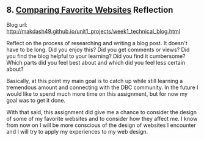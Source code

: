 ## 8. [Comparing Favorite Websites](8_technical_blog/readme.md) Reflection

Blog url: http://makdash49.github.io/unit1_projects/week1_technical_blog.html

Reflect on the process of researching and writing a blog post. It doesn't have to be long. Did you enjoy this? Did you get comments or views? Did you find the blog helpful to your learning? Did you find it cumbersome? Which parts did you feel best about and which did you feel less certain about?

Basically, at this point my main goal is to catch up while still learning a tremendous amount and connecting with the DBC community.  In the future I would like to spend much more time on this assignment, but for now my goal was to get it done.

With that said, this assignment did give me a chance to consider the design of some of my favorite websites and to consider how they affect me.  I know from now on I will be more conscious of the design of websites I encounter and I will try to apply my experiences to my web design.